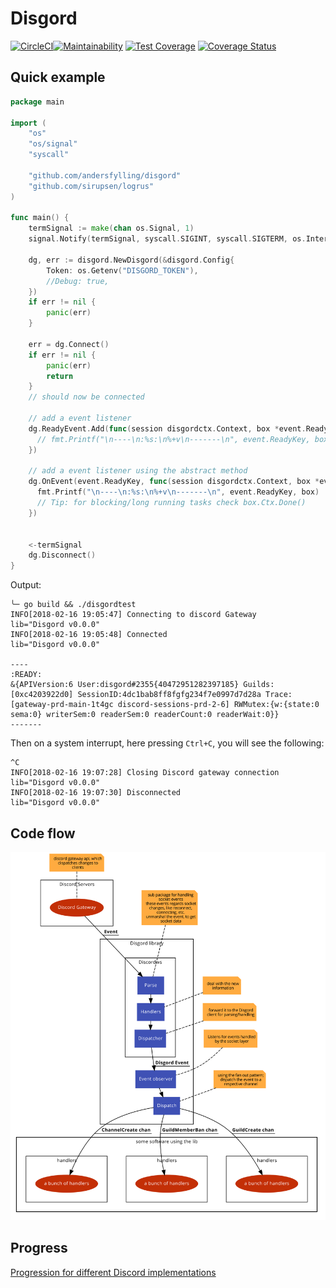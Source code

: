 # Disgord

[![CircleCI](https://circleci.com/gh/andersfylling/disgord/tree/master.svg?style=shield)](https://circleci.com/gh/andersfylling/disgord/tree/master)[![Maintainability](https://api.codeclimate.com/v1/badges/687d02ca069eba704af9/maintainability)](https://codeclimate.com/github/andersfylling/disgord/maintainability) [![Test Coverage](https://api.codeclimate.com/v1/badges/687d02ca069eba704af9/test_coverage)](https://codeclimate.com/github/andersfylling/disgord/test_coverage) [![Coverage Status](https://coveralls.io/repos/github/andersfylling/disgord/badge.svg)](https://coveralls.io/github/andersfylling/disgord)

## Quick example

```go
package main

import (
    "os"
    "os/signal"
    "syscall"

    "github.com/andersfylling/disgord"
    "github.com/sirupsen/logrus"
)

func main() {
    termSignal := make(chan os.Signal, 1)
    signal.Notify(termSignal, syscall.SIGINT, syscall.SIGTERM, os.Interrupt, os.Kill)

    dg, err := disgord.NewDisgord(&disgord.Config{
        Token: os.Getenv("DISGORD_TOKEN"),
        //Debug: true,
    })
    if err != nil {
        panic(err)
    }

    err = dg.Connect()
    if err != nil {
        panic(err)
        return
    }
    // should now be connected

    // add a event listener
    dg.ReadyEvent.Add(func(session disgordctx.Context, box *event.ReadyBox) {
      // fmt.Printf("\n----\n:%s:\n%+v\n-------\n", event.ReadyKey, box)
    })

    // add a event listener using the abstract method
    dg.OnEvent(event.ReadyKey, func(session disgordctx.Context, box *event.ReadyBox) {
      fmt.Printf("\n----\n:%s:\n%+v\n-------\n", event.ReadyKey, box)
      // Tip: for blocking/long running tasks check box.Ctx.Done()
    })


    <-termSignal
    dg.Disconnect()
}
```

Output:

```
╰─ go build && ./disgordtest
INFO[2018-02-16 19:05:47] Connecting to discord Gateway                 lib="Disgord v0.0.0"
INFO[2018-02-16 19:05:48] Connected                                     lib="Disgord v0.0.0"

----
:READY:
&{APIVersion:6 User:disgord#2355{40472951282397185} Guilds:[0xc4203922d0] SessionID:4dc1bab8ff8fgfg234f7e0997d7d28a Trace:[gateway-prd-main-1t4gc discord-sessions-prd-2-6] RWMutex:{w:{state:0 sema:0} writerSem:0 readerSem:0 readerCount:0 readerWait:0}}
-------
```

Then on a system interrupt, here pressing `Ctrl+C`, you will see the following:

```
^C
INFO[2018-02-16 19:07:28] Closing Discord gateway connection            lib="Disgord v0.0.0"
INFO[2018-02-16 19:07:30] Disconnected                                  lib="Disgord v0.0.0"
```

## Code flow

![Alt text](images/how_event_are_dispatched_over_channels_using_fan_out.png)

## Progress

[Progression for different Discord implementations](PROGRESS.md)
